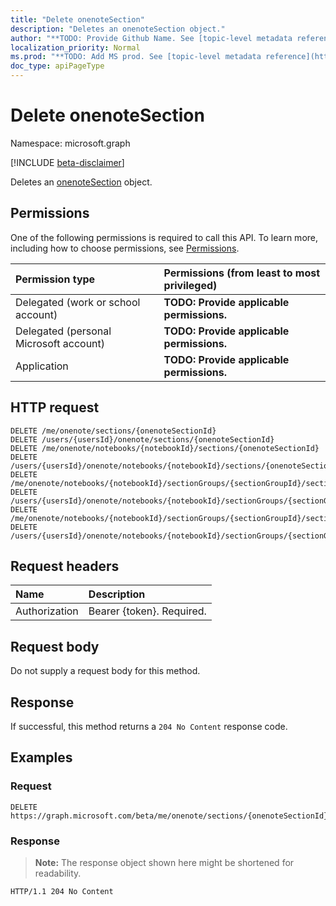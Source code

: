 ```yaml
---
title: "Delete onenoteSection"
description: "Deletes an onenoteSection object."
author: "**TODO: Provide Github Name. See [topic-level metadata reference](https://msgo.azurewebsites.net/add/document/guidelines/metadata.html#topic-level-metadata)**"
localization_priority: Normal
ms.prod: "**TODO: Add MS prod. See [topic-level metadata reference](https://msgo.azurewebsites.net/add/document/guidelines/metadata.html#topic-level-metadata)**"
doc_type: apiPageType
---
```


# Delete onenoteSection
Namespace: microsoft.graph

[!INCLUDE [beta-disclaimer](../../includes/beta-disclaimer.md)]

Deletes an [onenoteSection](../resources/onenotesection.md) object.

## Permissions
One of the following permissions is required to call this API. To learn more, including how to choose permissions, see [Permissions](/graph/permissions-reference).

|Permission type|Permissions (from least to most privileged)|
|:---|:---|
|Delegated (work or school account)|**TODO: Provide applicable permissions.**|
|Delegated (personal Microsoft account)|**TODO: Provide applicable permissions.**|
|Application|**TODO: Provide applicable permissions.**|

## HTTP request

<!-- {
  "blockType": "ignored"
}
-->
``` http
DELETE /me/onenote/sections/{onenoteSectionId}
DELETE /users/{usersId}/onenote/sections/{onenoteSectionId}
DELETE /me/onenote/notebooks/{notebookId}/sections/{onenoteSectionId}
DELETE /users/{usersId}/onenote/notebooks/{notebookId}/sections/{onenoteSectionId}
DELETE /me/onenote/notebooks/{notebookId}/sectionGroups/{sectionGroupId}/sections/{onenoteSectionId}
DELETE /users/{usersId}/onenote/notebooks/{notebookId}/sectionGroups/{sectionGroupId}/sections/{onenoteSectionId}
DELETE /me/onenote/notebooks/{notebookId}/sectionGroups/{sectionGroupId}/sections/{onenoteSectionId}/pages/{onenotePageId}/parentSection
DELETE /users/{usersId}/onenote/notebooks/{notebookId}/sectionGroups/{sectionGroupId}/sections/{onenoteSectionId}/pages/{onenotePageId}/parentSection
```

## Request headers
|Name|Description|
|:---|:---|
|Authorization|Bearer {token}. Required.|

## Request body
Do not supply a request body for this method.

## Response

If successful, this method returns a `204 No Content` response code.

## Examples

### Request
<!-- {
  "blockType": "request",
  "name": "delete_onenotesection"
}
-->
``` http
DELETE https://graph.microsoft.com/beta/me/onenote/sections/{onenoteSectionId}
```


### Response
>**Note:** The response object shown here might be shortened for readability.
<!-- {
  "blockType": "response",
  "truncated": true
}
-->
``` http
HTTP/1.1 204 No Content
```

